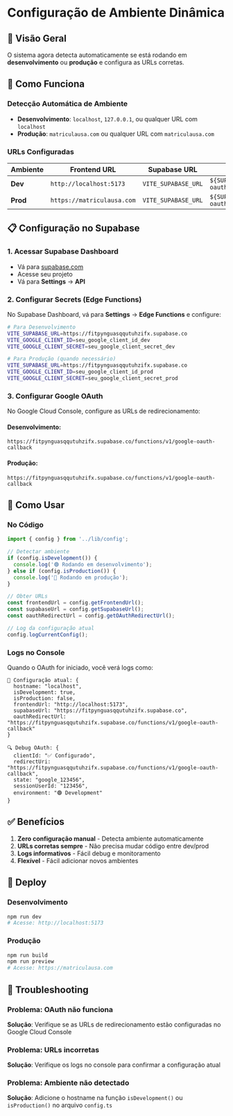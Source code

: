 # Configuração de Ambiente Dinâmica

## 🎯 Visão Geral

O sistema agora detecta automaticamente se está rodando em **desenvolvimento** ou **produção** e configura as URLs corretas.

## 🔧 Como Funciona

### Detecção Automática de Ambiente

- **Desenvolvimento**: `localhost`, `127.0.0.1`, ou qualquer URL com `localhost`
- **Produção**: `matriculausa.com` ou qualquer URL com `matriculausa.com`

### URLs Configuradas

| Ambiente | Frontend URL | Supabase URL | OAuth Redirect |
|----------|--------------|--------------|----------------|
| **Dev** | `http://localhost:5173` | `VITE_SUPABASE_URL` | `${SUPABASE_URL}/functions/v1/google-oauth-callback` |
| **Prod** | `https://matriculausa.com` | `VITE_SUPABASE_URL` | `${SUPABASE_URL}/functions/v1/google-oauth-callback` |

## 📋 Configuração no Supabase

### 1. Acessar Supabase Dashboard
- Vá para [supabase.com](https://supabase.com)
- Acesse seu projeto
- Vá para **Settings** → **API**

### 2. Configurar Secrets (Edge Functions)

No Supabase Dashboard, vá para **Settings** → **Edge Functions** e configure:

```bash
# Para Desenvolvimento
VITE_SUPABASE_URL=https://fitpynguasqqutuhzifx.supabase.co
VITE_GOOGLE_CLIENT_ID=seu_google_client_id_dev
VITE_GOOGLE_CLIENT_SECRET=seu_google_client_secret_dev

# Para Produção (quando necessário)
VITE_SUPABASE_URL=https://fitpynguasqqutuhzifx.supabase.co
VITE_GOOGLE_CLIENT_ID=seu_google_client_id_prod
VITE_GOOGLE_CLIENT_SECRET=seu_google_client_secret_prod
```

### 3. Configurar Google OAuth

No Google Cloud Console, configure as URLs de redirecionamento:

#### Desenvolvimento:
```
https://fitpynguasqqutuhzifx.supabase.co/functions/v1/google-oauth-callback
```

#### Produção:
```
https://fitpynguasqqutuhzifx.supabase.co/functions/v1/google-oauth-callback
```

## 🚀 Como Usar

### No Código

```typescript
import { config } from '../lib/config';

// Detectar ambiente
if (config.isDevelopment()) {
  console.log('🟢 Rodando em desenvolvimento');
} else if (config.isProduction()) {
  console.log('🔴 Rodando em produção');
}

// Obter URLs
const frontendUrl = config.getFrontendUrl();
const supabaseUrl = config.getSupabaseUrl();
const oauthRedirectUrl = config.getOAuthRedirectUrl();

// Log da configuração atual
config.logCurrentConfig();
```

### Logs no Console

Quando o OAuth for iniciado, você verá logs como:

```
🔧 Configuração atual: {
  hostname: "localhost",
  isDevelopment: true,
  isProduction: false,
  frontendUrl: "http://localhost:5173",
  supabaseUrl: "https://fitpynguasqqutuhzifx.supabase.co",
  oauthRedirectUrl: "https://fitpynguasqqutuhzifx.supabase.co/functions/v1/google-oauth-callback"
}

🔍 Debug OAuth: {
  clientId: "✅ Configurado",
  redirectUri: "https://fitpynguasqqutuhzifx.supabase.co/functions/v1/google-oauth-callback",
  state: "google_123456",
  sessionUserId: "123456",
  environment: "🟢 Development"
}
```

## ✅ Benefícios

1. **Zero configuração manual** - Detecta ambiente automaticamente
2. **URLs corretas sempre** - Não precisa mudar código entre dev/prod
3. **Logs informativos** - Fácil debug e monitoramento
4. **Flexível** - Fácil adicionar novos ambientes

## 🔄 Deploy

### Desenvolvimento
```bash
npm run dev
# Acesse: http://localhost:5173
```

### Produção
```bash
npm run build
npm run preview
# Acesse: https://matriculausa.com
```

## 🐛 Troubleshooting

### Problema: OAuth não funciona
**Solução**: Verifique se as URLs de redirecionamento estão configuradas no Google Cloud Console

### Problema: URLs incorretas
**Solução**: Verifique os logs no console para confirmar a configuração atual

### Problema: Ambiente não detectado
**Solução**: Adicione o hostname na função `isDevelopment()` ou `isProduction()` no arquivo `config.ts` 